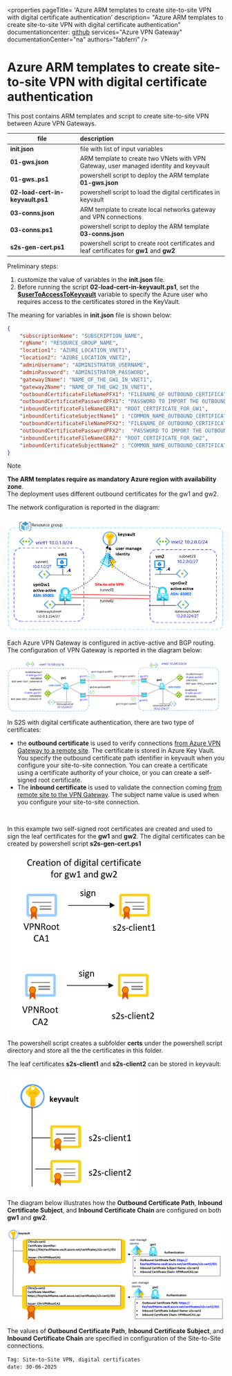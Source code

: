 <properties
pageTitle= 'Azure ARM templates to create site-to-site VPN with digital certificate authentication'
description= "Azure ARM templates to create site-to-site VPN with digital certificate authentication"
documentationcenter: [github](https://github.com/fabferri/az-pattern/)
services="Azure VPN Gateway"
documentationCenter="na"
authors="fabferri"
/>

<tags
   ms.service="configuration-Example-Azure"
   ms.devlang="na"
   ms.topic="article"
   ms.tgt_pltfrm="Azure VPN Gateway"
   ms.workload="na"
   ms.date="24/06/2025"
   ms.author="fabferri" />

# Azure ARM templates to create site-to-site VPN with digital certificate authentication
This post contains ARM templates and script to create site-to-site VPN between Azure VPN Gateways.

| file              | description                                                                  |       
| ----------------- |:---------------------------------------------------------------------------- |
| **init.json**     | file with list of input variables                                            |
| **01-gws.json**   | ARM template to create two VNets with VPN Gateway, user managed identity and keyvault |
| **01-gws..ps1**   | powershell script to deploy the ARM template **01-gws.json**                 |
| **02-load-cert-in-keyvault.ps1** | powershell script to load the digital certificates in keyvault|
| **03-conns.json** | ARM template to create local networks gateway and VPN connections            |
| **03-conns.ps1**  | powershell script to deploy the ARM template **03-conns.json**               |
| **s2s-gen-cert.ps1**| powershell script to create root certificates and leaf certificates for **gw1** and **gw2** |

Preliminary steps:
1. customize the value of variables in the **init.json** file.
1. Before running the script **02-load-cert-in-keyvault.ps1**, set the <ins>**$userToAccessToKeyvault**</ins> variable to specify the Azure user who requires access to the certificates stored in the KeyVault.

The meaning for variables in **init.json** file is shown below:
```json
{
    "subscriptionName": "SUBSCRIPTION_NAME",
    "rgName": "RESOURCE_GROUP_NAME",
    "location1": "AZURE_LOCATION_VNET1",
    "location2": "AZURE_LOCATION_VNET2",
    "adminUsername": "ADMINISTRATOR_USERNAME",
    "adminPassword": "ADMINISTRATOR_PASSWORD",
    "gateway1Name": "NAME_OF_THE_GW1_IN_VNET1",
    "gateway2Name": "NAME_OF_THE_GW2_IN_VNET1",
    "outboundCertificateFileNamePFX1": "FILENAME_OF OUTBOUND_CERTIFICATE_FOR_GW1",
    "outboundCertificatePasswordPFX1": "PASSWORD TO IMPORT THE OUTBOUND_CERTIFICATES_FOR_GW1",
    "inboundCertificateFileNameCER1": "ROOT_CERTIFICATE_FOR_GW1",
    "inboundCertificateSubjectName1" : "COMMON_NAME_OUTBOUND_CERTIFICATE_GW1",
    "outboundCertificateFileNamePFX2": "FILENAME_OF OUTBOUND_CERTIFICATE_FOR_GW2",
    "outboundCertificatePasswordPFX2":  "PASSWORD TO IMPORT THE OUTBOUND_CERTIFICATES_FOR_GW2",
    "inboundCertificateFileNameCER2": "ROOT_CERTIFICATE_FOR_GW2",
    "inboundCertificateSubjectName2" : "COMMON_NAME_OUTBOUND_CERTIFICATE_GW2"
}
```

> [!NOTE]
> 
> **The ARM templates require as mandatory Azure region with availability zone**. <br>
> The deployment uses different outbound certificates for the gw1 and gw2. <br>
>

The network configuration is reported in the diagram:

[![1]][1]



Each Azure VPN Gateway is configured in active-active and BGP routing.
The configuration of VPN Gateway is reported in the diagram below:

[![2]][2]



In S2S with digital certificate authentication, there are two type of certificates:
- the **outbound certificate** is used to verify connections  <ins>from Azure VPN Gateway to a remote site</ins>.
The certificate is stored in Azure Key Vault. You specify the outbound certificate path identifier in keyvault when you configure your site-to-site connection. You can create a certificate using a certificate authority of your choice, or you can create a self-signed root certificate.
- The **inbound certificate** is used to validate the connection coming <ins>from remote site to the VPN Gateway</ins>. 
The subject name value is used when you configure your site-to-site connection.


<br>

In this example two self-signed root certificates  are created and used to sign the leaf certificates for the **gw1** and **gw2**. The digital certificates can be created by powershell script **s2s-gen-cert.ps1**

[![3]][3]

The powershell script creates a subfolder **certs** under the powershell script directory and store all the the certificates in this folder.

The leaf certificates **s2s-client1** and **s2s-client2** can be stored in keyvault:

[![4]][4]

The diagram below illustrates how the **Outbound Certificate Path**, **Inbound Certificate Subject**, and **Inbound Certificate Chain** are configured on both **gw1** and **gw2**.

[![5]][5]

The values of **Outbound Certificate Path**, **Inbound Certificate Subject**, and **Inbound Certificate Chain** are specified in configuration of the Site-to-Site connections.


`Tag: Site-to-Site VPN, digital certificates` <br>
`date: 30-06-2025`

<!--Image References-->

[1]: ./media/network-diagram.png "network diagram"
[2]: ./media/network-details.png "VPN Local Network Gateway and Connections"
[3]: ./media/creation-certificates.png "generate root certificatesa dn leaf certificates for the gw1 and gw2"
[4]: ./media/store-certificates-in-keyvault.png "digital certificates for gw1 and gw2 stored in keyvault"
[5]: ./media/inbound-and-oubound-certificates.png "Outbound Certificate Path, Inbound Certificate Subject, and Inbound Certificate Chain** for gw1 and gw2"

<!--Link References-->
